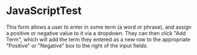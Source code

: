 # JavaScriptTest
This form allows a user to enter in some term (a word or phrase), and assign a positive or negative value to it via a dropdown. They can then click "Add Term", which will add the term they entered as a new row to the appropriate "Positive" or "Negative" box to the right of the input fields.
